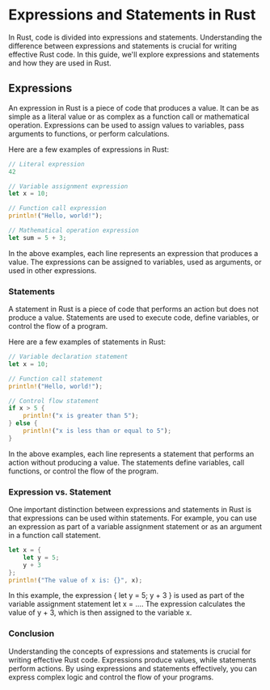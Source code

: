 # Expressions and Statements in Rust

In Rust, code is divided into expressions and statements. Understanding the difference between expressions and statements is crucial for writing effective Rust code. In this guide, we'll explore expressions and statements and how they are used in Rust.

## Expressions

An expression in Rust is a piece of code that produces a value. It can be as simple as a literal value or as complex as a function call or mathematical operation. Expressions can be used to assign values to variables, pass arguments to functions, or perform calculations.

Here are a few examples of expressions in Rust:

```rust
// Literal expression
42

// Variable assignment expression
let x = 10;

// Function call expression
println!("Hello, world!");

// Mathematical operation expression
let sum = 5 + 3;
```
In the above examples, each line represents an expression that produces a value. The expressions can be assigned to variables, used as arguments, or used in other expressions.

### Statements
A statement in Rust is a piece of code that performs an action but does not produce a value. Statements are used to execute code, define variables, or control the flow of a program.

Here are a few examples of statements in Rust:

``` rust
// Variable declaration statement
let x = 10;

// Function call statement
println!("Hello, world!");

// Control flow statement
if x > 5 {
    println!("x is greater than 5");
} else {
    println!("x is less than or equal to 5");
}
```
In the above examples, each line represents a statement that performs an action without producing a value. The statements define variables, call functions, or control the flow of the program.

### Expression vs. Statement
One important distinction between expressions and statements in Rust is that expressions can be used within statements. For example, you can use an expression as part of a variable assignment statement or as an argument in a function call statement.

```rust
let x = {
    let y = 5;
    y + 3
};
println!("The value of x is: {}", x);
```
In this example, the expression { let y = 5; y + 3 } is used as part of the variable assignment statement let x = .... The expression calculates the value of y + 3, which is then assigned to the variable x.

### Conclusion
Understanding the concepts of expressions and statements is crucial for writing effective Rust code. Expressions produce values, while statements perform actions. By using expressions and statements effectively, you can express complex logic and control the flow of your programs.
